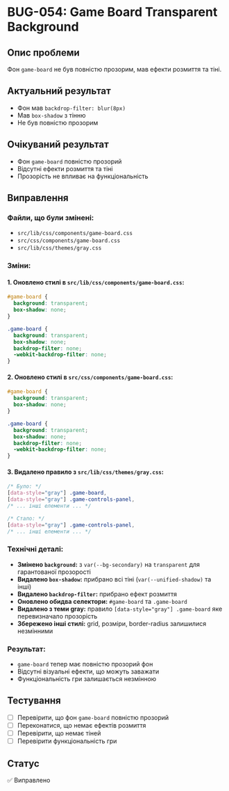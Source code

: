 # BUG-054: Game Board Transparent Background

## Опис проблеми
Фон `game-board` не був повністю прозорим, мав ефекти розмиття та тіні.

## Актуальний результат
- Фон мав `backdrop-filter: blur(8px)`
- Мав `box-shadow` з тінню
- Не був повністю прозорим

## Очікуваний результат
- Фон `game-board` повністю прозорий
- Відсутні ефекти розмиття та тіні
- Прозорість не впливає на функціональність

## Виправлення

### Файли, що були змінені:
- `src/lib/css/components/game-board.css`
- `src/css/components/game-board.css`
- `src/lib/css/themes/gray.css`

### Зміни:

#### 1. Оновлено стилі в `src/lib/css/components/game-board.css`:
```css
#game-board {
  background: transparent;
  box-shadow: none;
}

.game-board {
  background: transparent;
  box-shadow: none;
  backdrop-filter: none;
  -webkit-backdrop-filter: none;
}
```

#### 2. Оновлено стилі в `src/css/components/game-board.css`:
```css
#game-board {
  background: transparent;
  box-shadow: none;
}

.game-board {
  background: transparent;
  box-shadow: none;
  backdrop-filter: none;
  -webkit-backdrop-filter: none;
}
```

#### 3. Видалено правило з `src/lib/css/themes/gray.css`:
```css
/* Було: */
[data-style="gray"] .game-board,
[data-style="gray"] .game-controls-panel,
/* ... інші елементи ... */

/* Стало: */
[data-style="gray"] .game-controls-panel,
/* ... інші елементи ... */
```

### Технічні деталі:
- **Змінено `background`:** з `var(--bg-secondary)` на `transparent` для гарантованої прозорості
- **Видалено `box-shadow`:** прибрано всі тіні (`var(--unified-shadow)` та інші)
- **Видалено `backdrop-filter`:** прибрано ефект розмиття
- **Оновлено обидва селектори:** `#game-board` та `.game-board`
- **Видалено з теми gray:** правило `[data-style="gray"] .game-board` яке перевизначало прозорість
- **Збережено інші стилі:** grid, розміри, border-radius залишилися незмінними

### Результат:
- `game-board` тепер має повністю прозорий фон
- Відсутні візуальні ефекти, що можуть заважати
- Функціональність гри залишається незмінною

## Тестування
- [ ] Перевірити, що фон `game-board` повністю прозорий
- [ ] Переконатися, що немає ефектів розмиття
- [ ] Перевірити, що немає тіней
- [ ] Перевірити функціональність гри

## Статус
✅ Виправлено 
